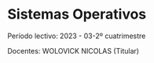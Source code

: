 # Sistemas Operativos
Período lectivo: 2023 - 03-2º cuatrimestre

Docentes:
	WOLOVICK NICOLAS (Titular)
	
